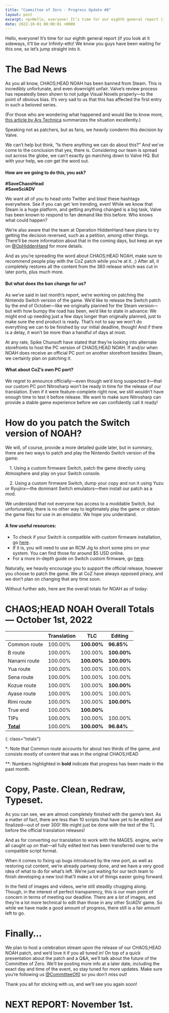 ```yaml
---
title: "Committee of Zero - Progress Update #8"
layout: post
excerpt: <p>Hello, everyone! It’s time for our eighth general report (if you look at it sideways, it’ll be our Infinity-eth)! We know you guys have been waiting for this one, so let’s jump straight into it.</p>
date: 2022-10-01 00:00:01 +0000
---
```


Hello, everyone! It’s time for our eighth general report (if you look at it sideways, it’ll be our Infinity-eth)! We know you guys have been waiting for this one, so let’s jump straight into it.

# The Bad News

As you all know, CHAOS;HEAD NOAH has been banned from Steam. This is incredibly unfortunate, and even downright unfair. Valve’s review process has repeatedly been shown to not judge Visual Novels properly—to the point of obvious bias. It’s very sad to us that this has affected the first entry in such a beloved series.

(For those who are wondering what happened and would like to know more, [this article by Ars Technica](https://arstechnica.com/gaming/2022/09/nintendoes-what-valve-dont-game-barred-from-steam-will-launch-on-switch/) summarizes the situation excellently.)

Speaking not as patchers, but as fans, we *heavily* condemn this decision by Valve.

We can’t help but think, “Is there anything we can do about this?” And we’ve come to the conclusion that yes, there is. Considering our team is spread out across the globe, we can’t exactly go marching down to Valve HQ. But with your help, we *can* get the word out.

#### How are we going to do this, you ask?

**#SaveChaosHead**<br>
**#SaveSciADV**

We want all of you to head onto Twitter and blast these hashtags everywhere. See if you can get ‘em trending, even! While we know that Steam is a huge platform, and getting anything changed is a big task, Valve has been known to respond to fan demand like this before. Who knows what could happen?

We’re also aware that the team at Operation HiddenHand have plans to try getting the decision reversed, such as a petition, among other things. There’ll be more information about that in the coming days, but keep an eye on [@OpHiddenHand](https://twitter.com/ophiddenhand) for more details.

And as you’re spreading the word about CHAOS;HEAD NOAH, make sure to recommend people play with the CoZ patch while you’re at it. ;) After all, it completely restores all the content from the 360 release which was cut in later ports, plus much more.

#### But what does the ban change for us?

As we’ve said in last month’s report, we’re working on patching the Nintendo Switch version of the game. We’d like to release the Switch patch by the end of October—like we originally planned for the Steam version—but with how bumpy the road has been, we’d like to state in advance: We might end up needing just a few days longer than originally planned, just to make sure the end product is ready. That’s not to say we won’t do everything we can to be finished by our initial deadline, though! And if there is a delay, it won’t be more than a handful of days at most.

At any rate, Spike Chunsoft have stated that they’re looking into alternate storefronts to host the PC version of CHAOS;HEAD NOAH. If and/or when NOAH does receive an official PC port on another storefront besides Steam, we certainly plan on patching it.

#### What about CoZ’s own PC port?

We regret to announce officially—even though we’d long suspected it—that our custom PC port Nitrosharp won’t be ready in time for the release of our translation. Even if it were feature-complete right now, we still wouldn’t have enough time to test it before release. We want to make sure Nitrosharp can provide a stable game experience before we can confidently call it ready!

# How do you patch the Switch version of NOAH?

We will, of course, provide a more detailed guide later, but in summary, there are two ways to patch and play the Nintendo Switch version of the game:

&emsp;1. Using a custom firmware Switch, patch the game directly using Atmosphere and play on your Switch console.

&emsp;2. Using a custom firmware Switch, dump your copy and run it using Yuzu or Ryujinx—the dominant Switch emulators—then install our patch as a mod.

We understand that not everyone has access to a moddable Switch, but unfortunately, there is no other way to legitimately play the game or obtain the game files for use in an emulator. We hope you understand.

#### A few useful resources:

- To check if your Switch is compatible with custom firmware installation, go [here](https://ismyswitchpatched.com/).
- If it is, you will need to use an RCM Jig to short some pins on your system. You can find those for around $5 USD online.
- For a more in-depth guide on Switch custom firmware, go [here](https://nh-server.github.io/switch-guide/). 

Naturally, we heavily encourage you to support the official release, however you choose to patch the game. We at CoZ have always opposed piracy, and we don’t plan on changing that any time soon.

Without further ado, here are the overall totals for NOAH as of today:

# CHAOS;HEAD NOAH Overall Totals — October 1st, 2022

|                  | **Translation** | **TLC**    | **Editing** |
| ---------------- | --------------- | ---------- | ----------- |
| Common route     | 100.00%         | **100.00%**| **96.85%**  |
| B route          | 100.00%         | 100.00%    | **100.00%** |
| Nanami route     | 100.00%         | **100.00%**| **100.00%** |
| Yua route        | 100.00%         | 100.00%    | 100.00%     |
| Sena route       | 100.00%         | 100.00%    | 100.00%     |
| Kozue route      | 100.00%         | 100.00%    | **100.00%** |
| Ayase route      | 100.00%         | 100.00%    | 100.00%     |
| Rimi route       | 100.00%         | 100.00%    | **100.00%** |
| True end         | 100.00%         | **100.00%**|             |
| TIPs             | 100.00%         | 100.00%    | 100.00%     |
| **<u>Total</u>** | 100.00%         | **100.00%**| **96.84%**  |
{: class="totals"}

\*: Note that Common route accounts for about two thirds of the game, and consists mostly of content that was in the original CHAOS;HEAD

\*\*: Numbers highlighted in **bold** indicate that progress has been made in the past month.


# Copy, Paste. Clean, Redraw, Typeset.

As you can see, we are almost completely finished with the game’s text. As a matter of fact, there are less than 10 scripts that have yet to be edited and finalized—out of over 300! We might just be done with the text of the TL before the official translation releases!

And as for converting our translation to work with the MAGES. engine, we’re all caught up on that—all fully edited text has been transferred over to the compatible script format.

When it comes to fixing up bugs introduced by the new port, as well as restoring cut content, we’re already partway done, and we have a very good idea of what to do for what’s left. We’re just waiting for our tech team to finish developing a new tool that’ll make a lot of things easier going forward.

In the field of images and videos, we’re still steadily chugging along. Though, in the interest of perfect transparency, this is our main point of concern in terms of meeting our deadline. There are a *lot* of images, and they’re a lot more technical to edit than those in any other SciADV game. So while we have made a good amount of progress, there still is a fair amount left to go.

# Finally…

We plan to host a celebration stream upon the release of our CHAOS;HEAD NOAH patch, and we’d love it if you all tuned in! On top of a quick presentation about the patch and a Q&A, we’ll talk about the future of the Committee of Zero. We’ll be posting more info at a later date, including the exact day and time of the event, so stay tuned for more updates. Make sure you’re following us [@CommitteeOf0](https://twitter.com/CommitteeOf0) so you don’t miss out!

Thank you all for sticking with us, and we’ll see you again soon!

# NEXT REPORT: November 1st.